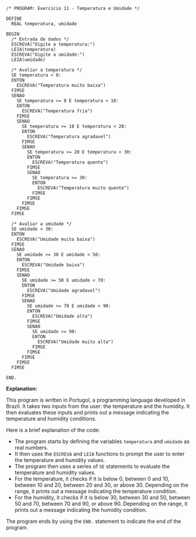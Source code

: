 ```portuguol
/* PROGRAM: Exercicio 11 - Temperatura e Umidade */

DEFINE
  REAL temperatura, umidade

BEGIN
  /* Entrada de dados */
  ESCREVA("Digite a temperatura:")
  LEIA(temperatura)
  ESCREVA("Digite a umidade:")
  LEIA(umidade)

  /* Avaliar a temperatura */
  SE temperatura < 0:
  ENTON
    ESCREVA("Temperatura muito baixa")
  FIMSE
  SENAO
    SE temperatura >= 0 E temperatura < 10:
    ENTON
      ESCREVA("Temperatura fria")
    FIMSE
    SENAO
      SE temperatura >= 10 E temperatura < 20:
      ENTON
        ESCREVA("Temperatura agradavel")
      FIMSE
      SENAO
        SE temperatura >= 20 E temperatura < 30:
        ENTON
          ESCREVA("Temperatura quente")
        FIMSE
        SENAO
          SE temperatura >= 30:
          ENTON
            ESCREVA("Temperatura muito quente")
          FIMSE
        FIMSE
      FIMSE
    FIMSE
  FIMSE

  /* Avaliar a umidade */
  SE umidade < 30:
  ENTON
    ESCREVA("Umidade muito baixa")
  FIMSE
  SENAO
    SE umidade >= 30 E umidade < 50:
    ENTON
      ESCREVA("Umidade baixa")
    FIMSE
    SENAO
      SE umidade >= 50 E umidade < 70:
      ENTON
        ESCREVA("Umidade agradavel")
      FIMSE
      SENAO
        SE umidade >= 70 E umidade < 90:
        ENTON
          ESCREVA("Umidade alta")
        FIMSE
        SENAO
          SE umidade >= 90:
          ENTON
            ESCREVA("Umidade muito alta")
          FIMSE
        FIMSE
      FIMSE
    FIMSE
  FIMSE

END.
```

**Explanation:**

This program is written in Portugol, a programming language developed in Brazil. It takes two inputs from the user: the temperature and the humidity. It then evaluates these inputs and prints out a message indicating the temperature and humidity conditions.

Here is a brief explanation of the code:

* The program starts by defining the variables `temperatura` and `umidade` as real numbers.
* It then uses the `ESCREVA` and `LEIA` functions to prompt the user to enter the temperature and humidity values.
* The program then uses a series of `SE` statements to evaluate the temperature and humidity values.
* For the temperature, it checks if it is below 0, between 0 and 10, between 10 and 20, between 20 and 30, or above 30. Depending on the range, it prints out a message indicating the temperature condition.
* For the humidity, it checks if it is below 30, between 30 and 50, between 50 and 70, between 70 and 90, or above 90. Depending on the range, it prints out a message indicating the humidity condition.

The program ends by using the `END.` statement to indicate the end of the program.